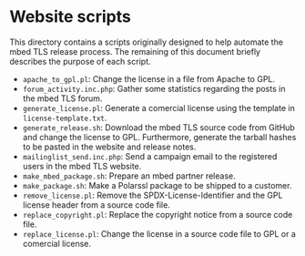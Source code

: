 # Website scripts

This directory contains a scripts originally designed to help automate the mbed TLS release process. The remaining of this document briefly describes the purpose of each script.

- `apache_to_gpl.pl`: Change the license in a file from Apache to GPL.
- `forum_activity.inc.php`: Gather some statistics regarding the posts in the mbed TLS forum.
- `generate_license.pl`: Generate a comercial license using the template in `license-template.txt`.
- `generate_release.sh`: Download the mbed TLS source code from GitHub and change the license to GPL. Furthermore, generate the tarball hashes to be pasted in the website and release notes.
- `mailinglist_send.inc.php`: Send a campaign email to the registered users in the mbed TLS website.
- `make_mbed_package.sh`: Prepare an mbed partner release.
- `make_package.sh`: Make a Polarssl package to be shipped to a customer.
- `remove_license.pl`: Remove the SPDX-License-Identifier and the GPL license header from a source code file.
- `replace_copyright.pl`: Replace the copyright notice from a source code file.
- `replace_license.pl`: Change the license in a source code file to GPL or a comercial license.
